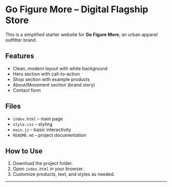 # Go Figure More – Digital Flagship Store

This is a simplified starter website for **Go Figure More**, an urban apparel outfitter brand.

## Features
- Clean, modern layout with white background
- Hero section with call-to-action
- Shop section with example products
- About/Movement section (brand story)
- Contact form

## Files
- `index.html` – main page
- `style.css` – styling
- `main.js` – basic interactivity
- `README.md` – project documentation

## How to Use
1. Download the project folder.
2. Open `index.html` in your browser.
3. Customize products, text, and styles as needed.

---
